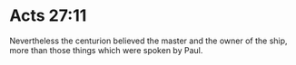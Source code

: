# Acts 27:11

Nevertheless the centurion believed the master and the owner of the ship, more than those things which were spoken by Paul.
